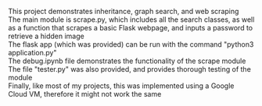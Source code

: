 This project demonstrates inheritance, graph search, and web scraping<br>
The main module is scrape.py, which includes all the search classes, as well as a function that scrapes a basic Flask webpage, and inputs a password to retrieve a hidden image<br>
The flask app (which was provided) can be run with the command "python3 application.py"<br>
The debug.ipynb file demonstrates the functionality of the scrape module<br>
The file "tester.py" was also provided, and provides thorough testing of the module<br>
Finally, like most of my projects, this was implemented using a Google Cloud VM, therefore it might not work the same<br>
